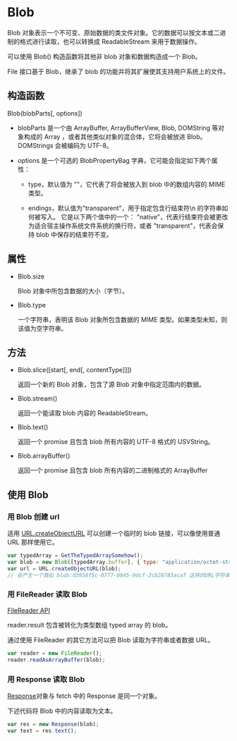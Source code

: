 # Blob

<author-info date="{docsify-updated}"> </author-info>

Blob 对象表示一个不可变、原始数据的类文件对象。它的数据可以按文本或二进制的格式进行读取，也可以转换成 ReadableStream 来用于数据操作。

可以使用 Blob() 构造函数将其他非 blob 对象和数据构造成一个 Blob。

File 接口基于 Blob，继承了 blob 的功能并将其扩展使其支持用户系统上的文件。

## 构造函数

Blob(blobParts[, options])

- blobParts 是一个由 ArrayBuffer, ArrayBufferView, Blob, DOMString 等对象构成的 Array ，或者其他类似对象的混合体，它将会被放进 Blob。DOMStrings 会被编码为 UTF-8。

- options 是一个可选的 BlobPropertyBag 字典，它可能会指定如下两个属性：

  - type，默认值为 ""，它代表了将会被放入到 blob 中的数组内容的 MIME 类型。

  - endings，默认值为"transparent"，用于指定包含行结束符\n 的字符串如何被写入。 它是以下两个值中的一个： "native"，代表行结束符会被更改为适合宿主操作系统文件系统的换行符，或者 "transparent"，代表会保持 blob 中保存的结束符不变。

## 属性

- Blob.size

  Blob 对象中所包含数据的大小（字节）。

- Blob.type

  一个字符串，表明该 Blob 对象所包含数据的 MIME 类型。如果类型未知，则该值为空字符串。

## 方法

- Blob.slice([start[, end[, contentType]]])

  返回一个新的 Blob 对象，包含了源 Blob 对象中指定范围内的数据。

- Blob.stream()

  返回一个能读取 blob 内容的 ReadableStream。

- Blob.text()

  返回一个 promise 且包含 blob 所有内容的 UTF-8 格式的 USVString。

- Blob.arrayBuffer()

  返回一个 promise 且包含 blob 所有内容的二进制格式的 ArrayBuffer

## 使用 Blob

### 用 Blob 创建 url

适用 [URL.createObjectURL](/技术笔记/编程基础/编程语言/JavaScript/ECMAScript/URL?id=createobjecturlobject) 可以创建一个临时的 blob 链接，可以像使用普通 URL 那样使用它。

```js
var typedArray = GetTheTypedArraySomehow();
var blob = new Blob([typedArray.buffer], { type: "application/octet-stream" }); // 传入一个合适的 MIME 类型
var url = URL.createObjectURL(blob);
// 会产生一个类似 blob:d3958f5c-0777-0845-9dcf-2cb28783acaf 这样的URL字符串
```

### 用 FileReader 读取 Blob

[FileReader API](技术笔记/编程基础/编程语言/JavaScript/ECMAScript/FileReader)

reader.result 包含被转化为类型数组 typed array 的 blob。

通过使用 FileReader 的其它方法可以把 Blob 读取为字符串或者数据 URL。

```js
var reader = new FileReader();
reader.readAsArrayBuffer(blob);
```

### 用 Response 读取 Blob

[Response](/技术笔记/编程基础/编程语言/JavaScript/ECMAScript/fetch?id=response-对象)对象与 fetch 中的 Response 是同一个对象。

下述代码将 Blob 中的内容读取为文本。

```js
var res = new Response(blob);
var text = res.text();
```
